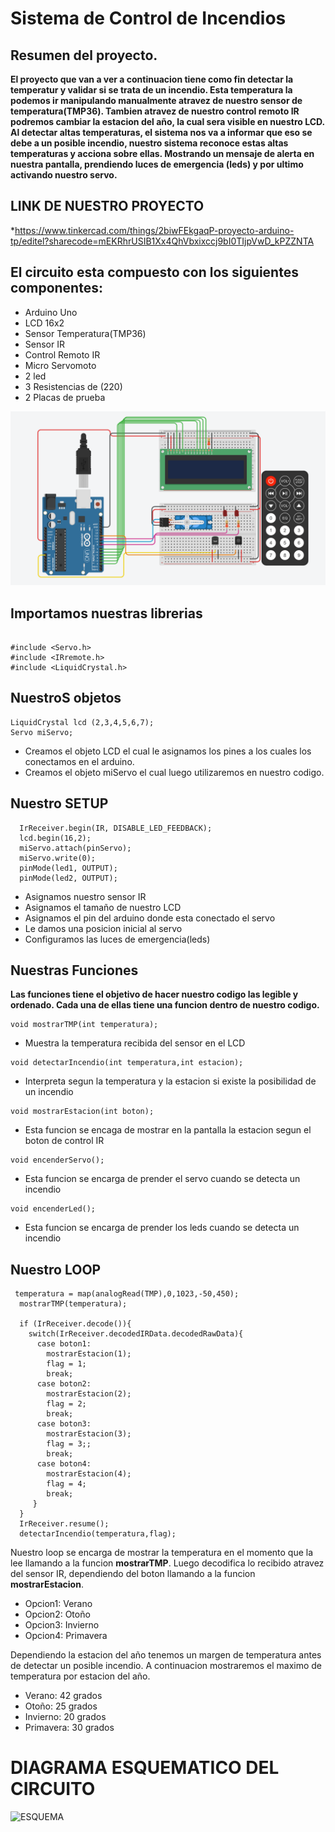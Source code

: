 #  __Sistema de Control de Incendios__

## Resumen del proyecto. 
__El proyecto que van a ver a continuacion tiene como fin detectar la temperatur y validar si se trata de un incendio. 
Esta temperatura la podemos ir manipulando manualmente atravez de nuestro sensor de temperatura(TMP36). Tambien atravez de nuestro 
control remoto IR podremos cambiar la estacion del año, la cual sera visible en nuestro LCD. Al detectar altas temperaturas,
el sistema nos va a informar que eso se debe a un posible incendio, nuestro sistema reconoce estas altas temperaturas y acciona 
sobre ellas. Mostrando un mensaje de alerta en nuestra pantalla, prendiendo luces de emergencia (leds) y por ultimo activando
nuestro servo.__

## __LINK DE NUESTRO PROYECTO__ 

*https://www.tinkercad.com/things/2biwFEkgaqP-proyecto-arduino-tp/editel?sharecode=mEKRhrUSIB1Xx4QhVbxixccj9bI0TIjpVwD_kPZZNTA




## El circuito esta compuesto con los siguientes componentes:

* Arduino Uno
* LCD 16x2
* Sensor Temperatura(TMP36)
* Sensor IR
* Control Remoto IR
* Micro Servomoto
* 2 led
* 3 Resistencias de (220)
* 2 Placas de prueba


![](proyecto.PNG)



## __Importamos nuestras librerias__
```

#include <Servo.h>
#include <IRremote.h>
#include <LiquidCrystal.h>
```

## __NuestroS objetos__

```
LiquidCrystal lcd (2,3,4,5,6,7);
Servo miServo;
```
* Creamos el objeto LCD el cual le asignamos los pines a los cuales los conectamos en el arduino.
* Creamos el objeto miServo el cual luego utilizaremos en nuestro codigo.

## __Nuestro SETUP__

```
  IrReceiver.begin(IR, DISABLE_LED_FEEDBACK);
  lcd.begin(16,2);
  miServo.attach(pinServo);
  miServo.write(0);
  pinMode(led1, OUTPUT);
  pinMode(led2, OUTPUT);
```

* Asignamos nuestro sensor IR
* Asignamos el tamaño de nuestro LCD
* Asignamos el pin del arduino donde esta conectado el servo
* Le damos una posicion inicial al servo
* Configuramos las luces de emergencia(leds)



## __Nuestras Funciones__

__Las funciones tiene el objetivo de hacer nuestro codigo las legible y ordenado.
Cada una de ellas tiene una funcion dentro de nuestro codigo.__

```
void mostrarTMP(int temperatura);
```
* Muestra la temperatura recibida del sensor en el LCD

```
void detectarIncendio(int temperatura,int estacion);
```
* Interpreta segun la temperatura y la estacion si existe la posibilidad de un incendio

```
void mostrarEstacion(int boton);
```
* Esta funcion se encaga de mostrar en la pantalla la estacion segun el boton de control IR

```
void encenderServo();
```
* Esta funcion se encarga de prender el servo cuando se detecta un incendio

```
void encenderLed();
```
* Esta funcion se encarga de prender los leds cuando se detecta un incendio


## __Nuestro LOOP__
```
 temperatura = map(analogRead(TMP),0,1023,-50,450);  
  mostrarTMP(temperatura);
  
  if (IrReceiver.decode()){ 
    switch(IrReceiver.decodedIRData.decodedRawData){
      case boton1:
        mostrarEstacion(1);
        flag = 1;
      	break;
      case boton2:
      	mostrarEstacion(2);
        flag = 2;
        break;
      case boton3:
      	mostrarEstacion(3);
        flag = 3;;
        break;
      case boton4:
     	mostrarEstacion(4);
        flag = 4;
        break; 
     }
  }
  IrReceiver.resume();
  detectarIncendio(temperatura,flag);
```

Nuestro loop se encarga de mostrar la temperatura en el momento que la lee llamando a la funcion __mostrarTMP__. 
Luego decodifica lo recibido atravez del sensor IR, dependiendo del boton llamando a la funcion __mostrarEstacion__.

* Opcion1: Verano
* Opcion2: Otoño
* Opcion3: Invierno
* Opcion4: Primavera

Dependiendo la estacion del año tenemos un margen de temperatura antes de detectar un posible incendio. 
A continuacion mostraremos el maximo de temperatura por estacion del año.

* Verano: 42 grados
* Otoño: 25 grados
* Invierno: 20 grados
* Primavera: 30 grados

# __DIAGRAMA ESQUEMATICO DEL CIRCUITO__


![ESQUEMA](https://github.com/Pandrada0/TP_SPD/assets/108838669/3ea10dd4-ee0c-4844-ae53-3161b9c91dbf)





